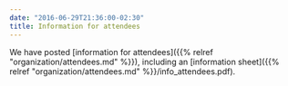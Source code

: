 ```yaml
---
date: "2016-06-29T21:36:00-02:30"
title: Information for attendees
---
```


We have posted
[information for attendees]({{% relref "organization/attendees.md" %}}),
including an
[information sheet]({{% relref "organization/attendees.md" %}}/info_attendees.pdf).

<!--more-->
